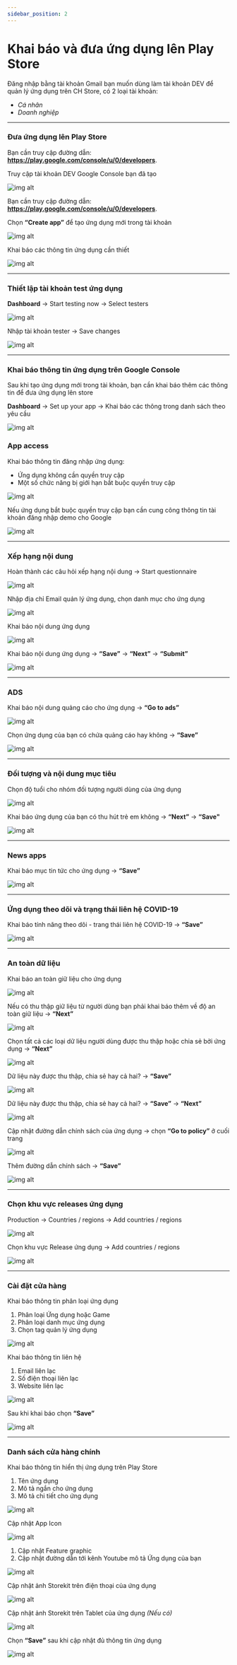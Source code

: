 ```yaml
---
sidebar_position: 2
---
```


# Khai báo và đưa ứng dụng lên Play Store

Đăng nhập bằng tài khoản Gmail bạn muốn dùng làm tài khoản DEV để quản lý ứng dụng trên CH Store, có 2 loại tài khoản:
- *Cá nhân*
- *Doanh nghiệp*

---
### Đưa ứng dụng lên Play Store ###

Bạn cần truy cập đường dẫn: **https://play.google.com/console/u/0/developers**.

Truy cập tài khoản DEV Google Console bạn đã tạo

![img alt](/img/publish-app/Android/declare-android-04.jpg)

Bạn cần truy cập đường dẫn: **https://play.google.com/console/u/0/developers**.

Chọn **“Create app”** để tạo ứng dụng mới trong tài khoản

![img alt](/img/publish-app/Android/declare-android-05.jpg)

Khai báo các thông tin ứng dụng cần thiết

![img alt](/img/publish-app/Android/declare-android-06.jpg)

---
### Thiết lập tài khoản test ứng dụng ###

**Dashboard** -> Start testing now -> Select testers

![img alt](/img/publish-app/Android/declare-android-07.jpg)

Nhập tài khoản tester -> Save changes

![img alt](/img/publish-app/Android/declare-android-08.jpg)

---
### Khai báo thông tin ứng dụng trên Google Console ###

Sau khi tạo ứng dụng mới trong tài khoản, bạn cần khai báo thêm các thông tin để đưa ứng dụng lên store

**Dashboard** -> Set up your app -> Khai báo các thông trong danh sách theo yêu cầu

![img alt](/img/publish-app/Android/declare-android-09.jpg)

### App access ###

Khai báo thông tin đăng nhập ứng dụng:
- Ứng dụng không cần quyền truy cập
- Một số chức năng bị giới hạn bắt buộc quyền truy cập

![img alt](/img/publish-app/Android/declare-android-10.jpg)

Nếu ứng dụng bắt buộc quyền truy cập bạn cần cung công thông tin tài khoản đăng nhập demo cho Google

![img alt](/img/publish-app/Android/declare-android-11.jpg)

---
### Xếp hạng nội dung ###

Hoàn thành các câu hỏi xếp hạng nội dung -> Start questionnaire

![img alt](/img/publish-app/Android/declare-android-12.jpg)

Nhập địa chỉ Email quản lý ứng dụng, chọn danh mục cho ứng dụng

![img alt](/img/publish-app/Android/declare-android-13.jpg)

Khai báo nội dung ứng dụng

![img alt](/img/publish-app/Android/declare-android-14.jpg)

Khai báo nội dung ứng dụng -> **“Save”** -> **“Next”** -> **“Submit”**

![img alt](/img/publish-app/Android/declare-android-15.jpg)

---
### ADS ###

Khai báo nội dung quảng cáo cho ứng dụng -> **“Go to ads”**

![img alt](/img/publish-app/Android/declare-android-16.jpg)

Chọn ứng dụng của bạn có chứa quảng cáo hay không -> **“Save”**

![img alt](/img/publish-app/Android/declare-android-17.jpg)

---
### Đối tượng và nội dung mục tiêu ###

Chọn độ tuổi cho nhóm đối tượng người dùng của ứng dụng

![img alt](/img/publish-app/Android/declare-android-18.jpg)

Khai báo ứng dụng của bạn có  thu hút trẻ em không -> **“Next”** -> **“Save"**

![img alt](/img/publish-app/Android/declare-android-19.jpg)

---
### News apps ###

Khai báo mục tin tức cho ứng dụng -> **“Save”**

![img alt](/img/publish-app/Android/declare-android-20.jpg)

---
### Ứng dụng theo dõi và trạng thái liên hệ COVID-19 ###

Khai báo tính năng theo dõi - trang thái liên hệ COVID-19 -> **“Save”**

![img alt](/img/publish-app/Android/declare-android-21.jpg)

---
### An toàn dữ liệu ###

Khai báo an toàn giữ liệu cho ứng dụng

![img alt](/img/publish-app/Android/declare-android-22.jpg)

Nếu có thu thập giữ liệu từ người dùng bạn phải khai báo thêm về độ an toàn giữ liệu -> **“Next”**

![img alt](/img/publish-app/Android/declare-android-23.jpg)

Chọn tất cả các loại dữ liệu người dùng được thu thập hoặc chia sẻ bởi ứng dụng -> **“Next”**

![img alt](/img/publish-app/Android/declare-android-24.jpg)

Dữ liệu này được thu thập, chia sẻ hay cả hai? -> **“Save”**

![img alt](/img/publish-app/Android/declare-android-25.jpg)

Dữ liệu này được thu thập, chia sẻ hay cả hai? -> **“Save”** -> **“Next”**

![img alt](/img/publish-app/Android/declare-android-26.jpg)

Cập nhật đường dẫn chính sách của ứng dụng -> chọn **“Go to policy”** ở cuối trang

![img alt](/img/publish-app/Android/declare-android-27.jpg)

Thêm đường dẫn chính sách -> **“Save”**

![img alt](/img/publish-app/Android/declare-android-28.jpg)

---
### Chọn khu vực releases ứng dụng ###

Production -> Countries / regions -> Add countries / regions

![img alt](/img/publish-app/Android/declare-android-29.jpg)

Chọn khu vực Release ứng dụng -> Add countries / regions

![img alt](/img/publish-app/Android/declare-android-30.jpg)

---
### Cài đặt cửa hàng ###

Khai báo thông tin phân loại ứng dụng
1. Phân loại Ứng dụng hoặc Game
2. Phân loại danh mục ứng dụng
3. Chọn tag quản lý ứng dụng

![img alt](/img/publish-app/Android/declare-android-31.jpg)

Khai báo thông tin liên hệ
1. Email liên lạc
2. Số điện thoại liên lạc
3. Website liên lạc

![img alt](/img/publish-app/Android/declare-android-32.jpg)

Sau khi khai báo chọn **“Save”**

![img alt](/img/publish-app/Android/declare-android-33.jpg)

---
### Danh sách cửa hàng chính ###

Khai báo thông tin hiển thị ứng dụng trên Play Store
1. Tên ứng dụng
2. Mô tả ngắn cho ứng dụng
3. Mô tả chi tiết cho ứng dụng

![img alt](/img/publish-app/Android/declare-android-34.jpg)

Cập nhật App Icon

![img alt](/img/publish-app/Android/declare-android-35.jpg)

1. Cập nhật Feature graphic
2. Cập nhật đường dẫn tới kênh Youtube mô tả Ứng dụng của bạn

![img alt](/img/publish-app/Android/declare-android-36.jpg)

Cập nhật ảnh Storekit trên điện thoại của ứng dụng

![img alt](/img/publish-app/Android/declare-android-37.jpg)

Cập nhật ảnh Storekit trên Tablet của ứng dụng *(Nếu có)*

![img alt](/img/publish-app/Android/declare-android-38.jpg)

Chọn **“Save”** sau khi cập nhật đủ thông tin ứng dụng

![img alt](/img/publish-app/Android/declare-android-39.jpg)
